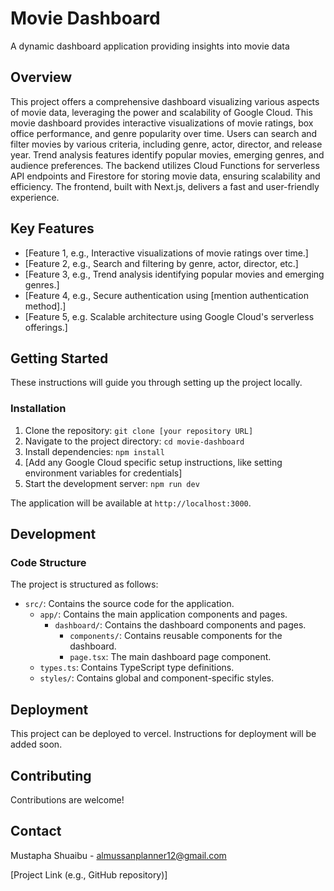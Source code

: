 # Movie Dashboard

A dynamic dashboard application providing insights into movie data

## Overview

This project offers a comprehensive dashboard visualizing various aspects of movie data, leveraging the power and scalability of Google Cloud. This movie dashboard provides interactive visualizations of movie ratings, box office performance, and genre popularity over time. Users can search and filter movies by various criteria, including genre, actor, director, and release year. Trend analysis features identify popular movies, emerging genres, and audience preferences. The backend utilizes Cloud Functions for serverless API endpoints and Firestore for storing movie data, ensuring scalability and efficiency. The frontend, built with Next.js, delivers a fast and user-friendly experience.

## Key Features

- [Feature 1, e.g., Interactive visualizations of movie ratings over time.]
- [Feature 2, e.g., Search and filtering by genre, actor, director, etc.]
- [Feature 3, e.g., Trend analysis identifying popular movies and emerging genres.]
- [Feature 4, e.g., Secure authentication using [mention authentication method].]
- [Feature 5, e.g. Scalable architecture using Google Cloud's serverless offerings.]

## Getting Started

These instructions will guide you through setting up the project locally.

### Installation

1.  Clone the repository: `git clone [your repository URL]`
2.  Navigate to the project directory: `cd movie-dashboard`
3.  Install dependencies: `npm install`
4.  [Add any Google Cloud specific setup instructions, like setting environment variables for credentials]
5.  Start the development server: `npm run dev`

The application will be available at `http://localhost:3000`.

## Development

### Code Structure

The project is structured as follows:

- `src/`: Contains the source code for the application.
  - `app/`: Contains the main application components and pages.
    - `dashboard/`: Contains the dashboard components and pages.
      - `components/`: Contains reusable components for the dashboard.
      - `page.tsx`: The main dashboard page component.
  - `types.ts`: Contains TypeScript type definitions.
  - `styles/`: Contains global and component-specific styles.

## Deployment

This project can be deployed to vercel. Instructions for deployment will be added soon.

## Contributing

Contributions are welcome!

## Contact

Mustapha Shuaibu - almussanplanner12@gmail.com

[Project Link (e.g., GitHub repository)]
